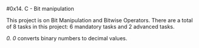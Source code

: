 #0x14. C - Bit manipulation

This project is on Bit Manipulation and Bitwise Operators.
There are a total of 8 tasks in this project:
6 mandatory tasks and 2 advanced tasks.

*0. 0* converts binary numbers to decimal values.

